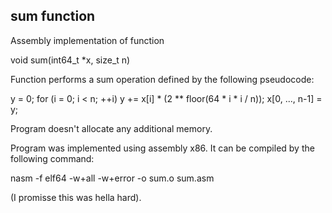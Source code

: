 ## sum function

Assembly implementation of function

void sum(int64_t *x, size_t n)

Function performs a sum operation defined by the following pseudocode:

y = 0;
for (i = 0; i < n; ++i)
  y += x[i] * (2 ** floor(64 * i * i / n));
x[0, ..., n-1] = y;

Program doesn't allocate any additional memory.

Program was implemented using assembly x86.
It can be compiled by the following command:

nasm -f elf64 -w+all -w+error -o sum.o sum.asm

(I promisse this was hella hard).
